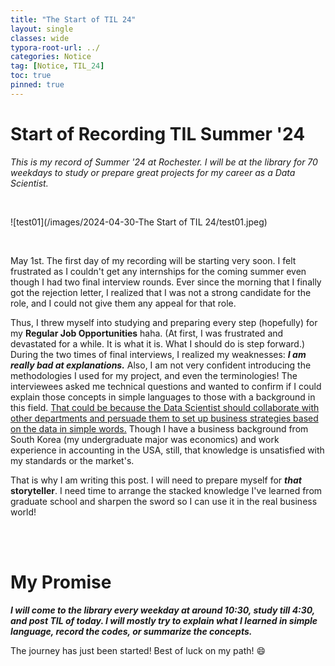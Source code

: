 ```yaml
---
title: "The Start of TIL 24"
layout: single
classes: wide
typora-root-url: ../
categories: Notice
tag: [Notice, TIL_24]
toc: true
pinned: true
---
```


# Start of Recording TIL Summer '24

*This is my record of Summer '24 at Rochester. I will be at the library for 70 weekdays to study or prepare great projects for my career as a Data Scientist.*

<br>

![test01](/images/2024-04-30-The Start of TIL 24/test01.jpeg)

<br>

May 1st. The first day of my recording will be starting very soon. I felt frustrated as I couldn't get any internships for the coming summer even though I had two final interview rounds. Ever since the morning that I finally got the rejection letter, I realized that I was not a strong candidate for the role, and I could not give them any appeal for that role.



Thus, I threw myself into studying and preparing every step (hopefully) for my **Regular Job Opportunities** haha. (At first, I was frustrated and devastated for a while. It is what it is. What I should do is step forward.) During the two times of final interviews, I realized my weaknesses: ***I am really bad at explanations.*** Also, I am not very confident introducing the methodologies I used for my project, and even the terminologies! The interviewees asked me technical questions and wanted to confirm if I could explain those concepts in simple languages to those with a background in this field. <u>That could be because the Data Scientist should collaborate with other departments and persuade them to set up business strategies based on the data in simple words.</u> Though I have a business background from South Korea (my undergraduate major was economics) and work experience in accounting in the USA, still, that knowledge is unsatisfied with my standards or the market's. 



That is why I am writing this post. I will need to prepare myself for ***that*** **storyteller**. I need time to arrange the stacked knowledge I've learned from graduate school and sharpen the sword so I can use it in the real business world! 



<br><br>

# My Promise #

***I will come to the library every weekday at around 10:30, study till 4:30, and post TIL of today. I will mostly try to explain what I learned in simple language, record the codes, or summarize the concepts.***

The journey has just been started! Best of luck on my path! :smile:











  